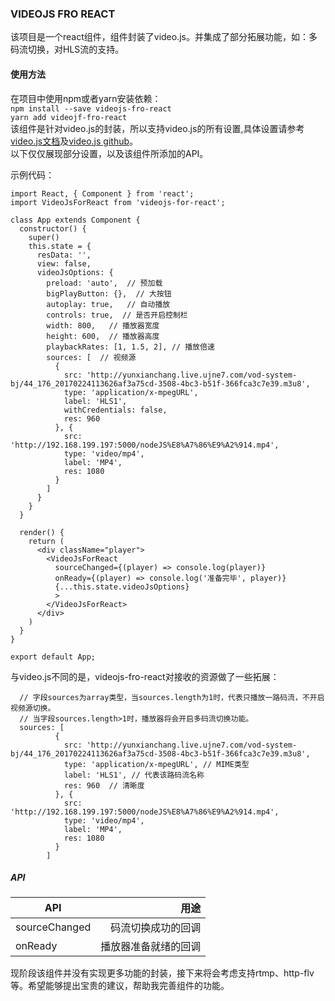 ### VIDEOJS FRO REACT
该项目是一个react组件，组件封装了video.js。并集成了部分拓展功能，如：多码流切换，对HLS流的支持。

#### 使用方法
在项目中使用npm或者yarn安装依赖：  
 `npm install --save videojs-fro-react`  
`yarn add videojf-fro-react`  
该组件是针对video.js的封装，所以支持video.js的所有设置,具体设置请参考[ video.js文档](http://docs.videojs.com/)及[video.js github](https://github.com/videojs/video.js)。  
以下仅仅展现部分设置，以及该组件所添加的API。

示例代码：
```
import React, { Component } from 'react';
import VideoJsForReact from 'videojs-for-react';

class App extends Component {
  constructor() {
    super()
    this.state = {
      resData: '',
      view: false,
      videoJsOptions: {
        preload: 'auto',  // 预加载
        bigPlayButton: {},  // 大按钮
        autoplay: true,   // 自动播放
        controls: true,  // 是否开启控制栏
        width: 800,   // 播放器宽度
        height: 600,  // 播放器高度
        playbackRates: [1, 1.5, 2], // 播放倍速
        sources: [  // 视频源
          {
            src: 'http://yunxianchang.live.ujne7.com/vod-system-bj/44_176_20170224113626af3a75cd-3508-4bc3-b51f-366fca3c7e39.m3u8',
            type: 'application/x-mpegURL',
            label: 'HLS1',
            withCredentials: false,
            res: 960
          }, {
            src: 'http://192.168.199.197:5000/nodeJS%E8%A7%86%E9%A2%914.mp4',
            type: 'video/mp4',
            label: 'MP4',
            res: 1080
          }
        ]
      }
    }
  }

  render() {
    return (
      <div className="player">
        <VideoJsForReact
          sourceChanged={(player) => console.log(player)}
          onReady={(player) => console.log('准备完毕', player)}
          {...this.state.videoJsOptions}
          >
        </VideoJsForReact>
      </div>
    )
  }
}

export default App;
```
与video.js不同的是，videojs-fro-react对接收的资源做了一些拓展：
```
  // 字段sources为array类型，当sources.length为1时，代表只播放一路码流，不开启视频源切换。
  // 当字段sources.length>1时，播放器将会开启多码流切换功能。 
  sources: [  
          {
            src: 'http://yunxianchang.live.ujne7.com/vod-system-bj/44_176_20170224113626af3a75cd-3508-4bc3-b51f-366fca3c7e39.m3u8',
            type: 'application/x-mpegURL', // MIME类型
            label: 'HLS1', // 代表该路码流名称
            res: 960  // 清晰度
          }, {
            src: 'http://192.168.199.197:5000/nodeJS%E8%A7%86%E9%A2%914.mp4',
            type: 'video/mp4',
            label: 'MP4',
            res: 1080
          }
        ]
```

##### API
| API | 用途| 
| - | -: | 
| sourceChanged| 码流切换成功的回调 | 
| onReady| 播放器准备就绪的回调 | 

现阶段该组件并没有实现更多功能的封装，接下来将会考虑支持rtmp、http-flv等。希望能够提出宝贵的建议，帮助我完善组件的功能。